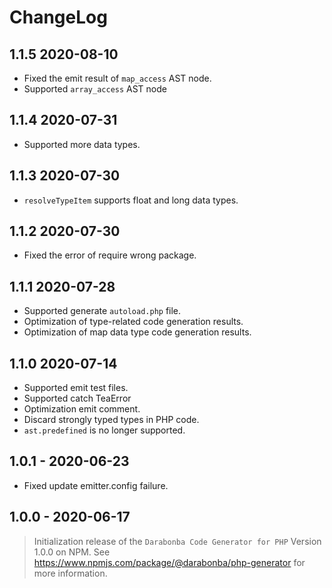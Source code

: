 # ChangeLog

## 1.1.5 2020-08-10

- Fixed the emit result of `map_access` AST node.
- Supported `array_access` AST node

## 1.1.4 2020-07-31

- Supported more data types.

## 1.1.3 2020-07-30

- `resolveTypeItem` supports float and long data types.

## 1.1.2 2020-07-30

- Fixed the error of require wrong package.

## 1.1.1 2020-07-28

- Supported generate `autoload.php` file.
- Optimization of type-related code generation results.
- Optimization of map data type code generation results.

## 1.1.0 2020-07-14

- Supported emit test files.
- Supported catch TeaError
- Optimization emit comment.
- Discard strongly typed types in PHP code.
- `ast.predefined` is no longer supported.

## 1.0.1 - 2020-06-23

- Fixed update emitter.config failure.

## 1.0.0 - 2020-06-17

> Initialization release of the `Darabonba Code Generator for PHP` Version 1.0.0 on NPM.
> See <https://www.npmjs.com/package/@darabonba/php-generator> for more information.
